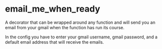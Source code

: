 # email_me_when_ready

A decorator that can be wrapped around any function and will send you an email from your gmail when the function has run its course. 

In the config you have to enter your gmail username, gmail password, and a default email address that will receive the emails.
